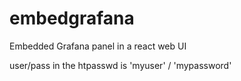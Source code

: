 # embedgrafana
Embedded Grafana panel in a react web UI

user/pass in the htpasswd is 'myuser' / 'mypassword'